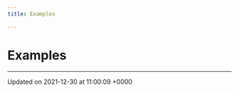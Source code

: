 ```yaml
---
title: Examples

---
```


# Examples







-------------------------------

Updated on 2021-12-30 at 11:00:09 +0000
